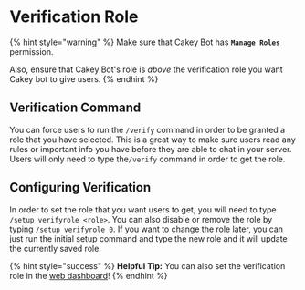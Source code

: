 # Verification Role

{% hint style="warning" %}
Make sure that Cakey Bot has **`Manage Roles`** permission.

Also, ensure that Cakey Bot's role is _above_ the verification role you want Cakey bot to give users.
{% endhint %}

## Verification Command

You can force users to run the `/verify` command in order to be granted a role that you have selected. This is a great way to make sure users read any rules or important info you have before they are able to chat in your server. Users will only need to type the`/verify` command in order to get the role.&#x20;

## Configuring Verification

In order to set the role that you want users to get, you will need to type `/setup verifyrole <role>`. You can also disable or remove the role by typing `/setup verifyrole 0`. If you want to change the role later, you can just run the initial setup command and type the new role and it will update the currently saved role.

{% hint style="success" %}
**Helpful Tip:** You can also set the verification role in the [web dashboard](https://cakeybot.app/dashboard/public)!
{% endhint %}
